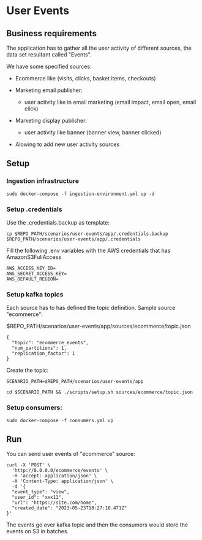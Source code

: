 # User Events

## Business requirements

  The application has to gather all the user activity of different sources, the data set resultant called "Events".

  We have some specified sources:

  - Ecommerce like (visits, clicks, basket items, checkouts)
  - Marketing email publisher:
    - user activity like in email marketing (email impact, email open, email click)
  - Marketing display publisher:
    - user activity like banner (banner view, banner clicked)

  - Alowing to add new user activity sources

## Setup

### Ingestion infrastructure

```
sudo docker-compose -f ingestion-environment.yml up -d
```

### Setup .credentials

Use the .credentials.backup as template:

```
cp $REPO_PATH/scenarios/user-events/app/.credentials.backup $REPO_PATH/scenarios/user-events/app/.credentials
```

Fill the following .env variables with the AWS credentials that has AmazonS3FullAccess

```
AWS_ACCESS_KEY_ID=
AWS_SECRET_ACCESS_KEY=
AWS_DEFAULT_REGION=
```

### Setup kafka topics

Each source has to has defined the topic definition. Sample source "ecommerce":

$REPO_PATH/scenarios/user-events/app/sources/ecommerce/topic.json

```
{
  "topic": "ecommerce_events",
  "num_partitions": 1,
  "replication_factor": 1
}
```

Create the topic:

```
SCENARIO_PATH=$REPO_PATH/scenarios/user-events/app

cd $SCENARIO_PATH && ./scripts/setup.sh sources/ecommerce/topic.json
```

### Setup consumers:

```
sudo docker-compose -f consumers.yml up
```

## Run

You can send user events of "ecommerce" source:

```
curl -X 'POST' \
  'http://0.0.0.0/ecommerce/events' \
  -H 'accept: application/json' \
  -H 'Content-Type: application/json' \
  -d '{
  "event_type": "view",
  "user_id": "xxx11",
  "url": "https://site.com/home",
  "created_date": "2023-05-23T18:27:10.471Z"
}'
```

The events go over kafka topic and then the consumers would store the events on S3 in batches.
